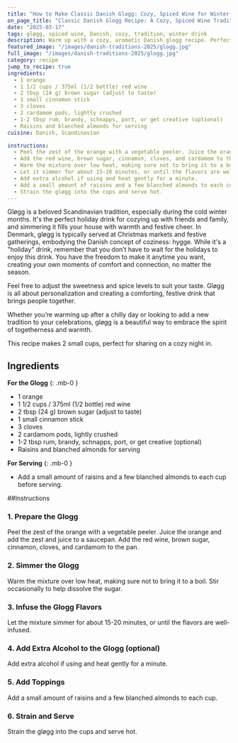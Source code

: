 ```yaml
---
title: "How to Make Classic Danish Glogg: Cozy, Spiced Wine for Winter Gatherings"
on_page_title: "Classic Danish Glogg Recipe: A Cozy, Spiced Wine Tradition"
date: "2025-03-17"
tags: gløgg, spiced wine, Danish, cozy, tradition, winter drink
description: Warm up with a cozy, aromatic Danish glogg recipe. Perfect for winter gatherings, this spiced wine celebrates Nordic traditions. A must-try for festive occasions!
featured_image: "/images/danish-traditions-2025/glogg.jpg"
full_image: "/images/danish-traditions-2025/glogg.jpg"
category: recipe
jump_to_recipe: true
ingredients:
  - 1 orange
  - 1 1/2 cups / 375ml (1/2 bottle) red wine
  - 2 tbsp (24 g) brown sugar (adjust to taste)
  - 1 small cinnamon stick
  - 3 cloves
  - 2 cardamom pods, lightly crushed
  - 1-2 tbsp rum, brandy, schnapps, port, or get creative (optional)
  - Raisins and blanched almonds for serving
cuisine: Danish, Scandinavian

instructions:
  - Peel the zest of the orange with a vegetable peeler. Juice the orange and add the zest and juice to a saucepan.
  - Add the red wine, brown sugar, cinnamon, cloves, and cardamom to the pan.
  - Warm the mixture over low heat, making sure not to bring it to a boil. Stir occasionally to help dissolve the sugar.
  - Let it simmer for about 15-20 minutes, or until the flavors are well-infused.
  - Add extra alcohol if using and heat gently for a minute.
  - Add a small amount of raisins and a few blanched almonds to each cup.
  - Strain the gløgg into the cups and serve hot.
---
```


Gløgg is a beloved Scandinavian tradition, especially during the cold winter months. It's the perfect holiday drink for cozying up with friends and family, and simmering it fills your house with warmth and festive cheer. In Denmark, gløgg is typically served at Christmas markets and festive gatherings, embodying the Danish concept of coziness: hygge. While it's a "holiday" drink, remember that you don’t have to wait for the holidays to enjoy this drink. You have the freedom to make it anytime you want, creating your own moments of comfort and connection, no matter the season.

Feel free to adjust the sweetness and spice levels to suit your taste. Gløgg is all about personalization and creating a comforting, festive drink that brings people together.

Whether you’re warming up after a chilly day or looking to add a new tradition to your celebrations, gløgg is a beautiful way to embrace the spirit of togetherness and warmth.

This recipe makes 2 small cups, perfect for sharing on a cozy night in.

<h2 id="recipe-target">Ingredients</h2>

**For the Glogg**
{: .mb-0 }

- 1 orange
- 1 1/2 cups / 375ml (1/2 bottle) red wine
- 2 tbsp (24 g) brown sugar (adjust to taste)
- 1 small cinnamon stick
- 3 cloves
- 2 cardamom pods, lightly crushed
- 1-2 tbsp rum, brandy, schnapps, port, or get creative (optional)
- Raisins and blanched almonds for serving

**For Serving**
{: .mb-0 }

- Add a small amount of raisins and a few blanched almonds to each cup before serving.

##Instructions

### **1. Prepare the Glogg**
Peel the zest of the orange with a vegetable peeler. Juice the orange and add the zest and juice to a saucepan. Add the red wine, brown sugar, cinnamon, cloves, and cardamom to the pan.

### **2. Simmer the Glogg**
Warm the mixture over low heat, making sure not to bring it to a boil. Stir occasionally to help dissolve the sugar.

### **3. Infuse the Glogg Flavors**
Let the mixture simmer for about 15-20 minutes, or until the flavors are well-infused.

### **4. Add Extra Alcohol to the Glogg (optional)**
Add extra alcohol if using and heat gently for a minute.

### **5. Add Toppings**
Add a small amount of raisins and a few blanched almonds to each cup.

### **6. Strain and Serve**
Strain the gløgg into the cups and serve hot.
